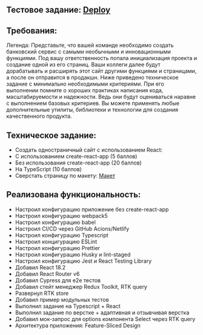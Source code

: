 ## Тестовое задание: [Deploy](https://sasha-kotov-new-bank.netlify.app/)

## Требования:
Легенда:
Представьте, что вашей команде необходимо создать банковский сервис с самыми необычными и инновационными функциями. Под вашу ответственность попала инициализация проекта и создание одной из его страниц. Ваши коллеги далее будут дорабатывать и расширять этот сайт другими функциями и страницами, а после он отправится в продакшн.
Ниже приведено техническое задание с минимально необходимыми критериями. При его выполнении помните о хороших практиках написания кода, масштабируемости и надежности. Ведь они будут оцениваться наравне с выполнением базовых критериев. Вы можете применять любые дополнительные утилиты, библиотеки и технологии для создания качественного продукта.

## Техническое задание:
- Создать одностраничный сайт с использованием React:
- С использованием create-react-app (5 баллов)
- Без использования create-react-app (20 баллов)
- На TypeScript (10 баллов)
- Сверстать страницу по макету: [Макет](https://www.figma.com/file/a1qOA6NsJPTC8KhqlUy162/%D0%9C%D0%B0%D0%BA%D0%B5%D1%82-%D0%BF%D1%80%D0%B0%D0%BA%D1%82%D0%B8%D1%87%D0%B5%D1%81%D0%BA%D0%BE%D0%B3%D0%BE-%D0%B7%D0%B0%D0%B4%D0%B0%D0%BD%D0%B8%D1%8F?type=design&node-id=206-52&mode=design&t=zzpw8AfFKsvCwciw-0)


## Реализована функциональность:

- Настроил конфигурацию приложение без create-react-app
- Настроил конфигурацию webpack5
- Настроил конфигурацию babel
- Настроил CI/CD через GitHub Acions/Netlify
- Настроил конфигурацию Typescript
- Настроил концигурацию ESLint
- Настроил конфигурацию Prettier
- Настроил конфигурацию Husky и lint-staged
- Настроил конфигурацию Jest и React Testing Library
- Добавил React 18.2
- Добавил React Router v6
- Добавил Cypress для e2e тестов
- Добавил стейт менеджер Redux Toolkit, RTK query
- Развернул RTK store
- Добавил пример модульных тестов
- Выполнил задание на Typescript + React
- Выполнил задание по верстке + адаптивная и отзывчивая верстка
- Добавил мок-запрос для options компонента Select через RTK query
- Архитектура приложения: Feature-Sliced Design
